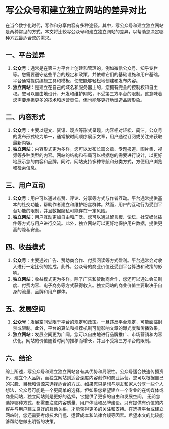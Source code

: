 # 写公众号和建立独立网站的差异对比

在当今数字化时代，写作和分享内容有多种途径。其中，写公众号和建立独立网站是两种常见的方式。本文将比较写公众号和建立独立网站的差异，以帮助您决定哪种方式最适合您的需求。

## 一、平台差异

1. **公众号**：通常是在第三方平台上创建和管理的，例如微信公众号、知乎专栏等。您需要遵守这些平台的规定和政策，并依赖它们的基础设施和用户基础。平台通常提供编辑工具和模板，使您能够轻松地创建和发布内容。
2. **独立网站**：是建立在自己的域名和服务器上的，您拥有完全的控制权和自主权。您可以自由地设计、开发和维护网站，不受第三方平台的限制。这意味着您需要承担更多的技术和运营责任，但也能够更好地塑造品牌形象。

## 二、内容形式

1. **公众号**：主要以短文、资讯、观点等形式呈现，内容相对轻松、简洁。公众号的发布形式较为单一，通常按时间顺序展示文章，用户通过订阅或关注来获取最新内容。
2. **独立网站**：内容形式更为多样，您可以发布长篇文章、专题报道、图片集、视频等多种类型的内容。网站的结构和布局可以根据您的需要进行设计，以更好地展示您的内容和品牌。同时，网站支持多种导航和分类方式，方便用户浏览和检索信息。

## 三、用户互动

1. **公众号**：用户可以通过点赞、评论、分享等方式与作者互动。平台通常提供基本的社交功能，帮助作者建立和维护粉丝群体。然而，用户的互动行为受到平台功能的限制，并且数据隐私可能存在一定风险。
2. **独立网站**：用户互动更加自由和广泛。您可以通过留言板、论坛、社交媒体插件等方式与用户进行交流。此外，独立网站可以更好地保护用户数据，提供更高的隐私安全。

## 四、收益模式

1. **公众号**：主要通过广告、赞助商合作、付费阅读等方式盈利。平台通常会对收入进行一定比例的抽成。此外，公众号的商业价值还受到平台算法和政策的影响。
2. **独立网站**：收益模式更为多样。除了广告和赞助商合作，您还可以通过会员制度、付费内容、电子商务等方式获得收入。独立网站的商业价值主要取决于自身的流量、品牌和用户群体。

## 五、发展空间

1. **公众号**：发展空间受限于平台的规定和政策。一旦违反平台规定，可能面临封禁或限制。此外，平台的算法和推荐机制可能影响文章的曝光度和传播效果。
2. **独立网站**：发展空间更为广阔。您可以自由地进行品牌推广、市场营销和内容优化。网站的价值随着时间的推移而增长，并且不受第三方平台的限制。

## 六、结论

综上所述，写公众号和建立独立网站各有其优势和局限性。公众号适合快速传播资讯、建立个人品牌，而独立网站则适合深度内容创作和商业运营。您可以根据自己的兴趣、目标和资源来选择适合的方式。如果您只是想与朋友和家人分享一些个人想法，公众号可能是一个更简单的选择。但如果您希望建立一个专业的在线媒体或商业网站，独立网站则是更好的选择，它提供了更多的自由和发展空间。
无论您选择哪种方式，都需要注意内容质量、用户体验和品牌建设。只有提供有价值的内容并与用户建立良好的互动关系，才能获得更多的关注和支持。在选择平台或建立网站时，您还需要考虑技术门槛、运营成本和法律合规等因素。希望本文的比较能够帮助您做出明智的决策。
